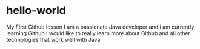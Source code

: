 # hello-world
My First Github lesson
I am a passionate Java developer and i am currently learning Github
I would like to really learn more about Github and all other technologies that work well with Java
